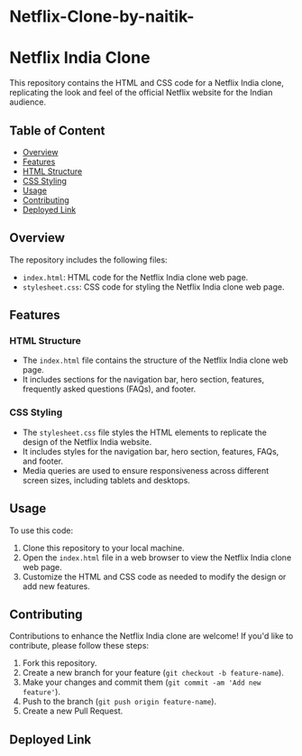 # Netflix-Clone-by-naitik-
# Netflix India Clone

This repository contains the HTML and CSS code for a Netflix India clone, replicating the look and feel of the official Netflix website for the Indian audience.
## Table of Content
- [Overview](#overview)
- [Features](#features)
- [HTML Structure](#html-structure)
- [CSS Styling](#css-styling)
- [Usage](#usage)
- [Contributing](#contributing)
- [Deployed Link](#Deployed-Link)
  
## Overview
The repository includes the following files:
- `index.html`: HTML code for the Netflix India clone web page.
- `stylesheet.css`: CSS code for styling the Netflix India clone web page.

## Features

### HTML Structure
- The `index.html` file contains the structure of the Netflix India clone web page.
- It includes sections for the navigation bar, hero section, features, frequently asked questions (FAQs), and footer.

### CSS Styling
- The `stylesheet.css` file styles the HTML elements to replicate the design of the Netflix India website.
- It includes styles for the navigation bar, hero section, features, FAQs, and footer.
- Media queries are used to ensure responsiveness across different screen sizes, including tablets and desktops.

## Usage

To use this code:

1. Clone this repository to your local machine.
2. Open the `index.html` file in a web browser to view the Netflix India clone web page.
3. Customize the HTML and CSS code as needed to modify the design or add new features.

## Contributing

Contributions to enhance the Netflix India clone are welcome! If you'd like to contribute, please follow these steps:

1. Fork this repository.
2. Create a new branch for your feature (`git checkout -b feature-name`).
3. Make your changes and commit them (`git commit -am 'Add new feature'`).
4. Push to the branch (`git push origin feature-name`).
5. Create a new Pull Request.

## Deployed Link 
